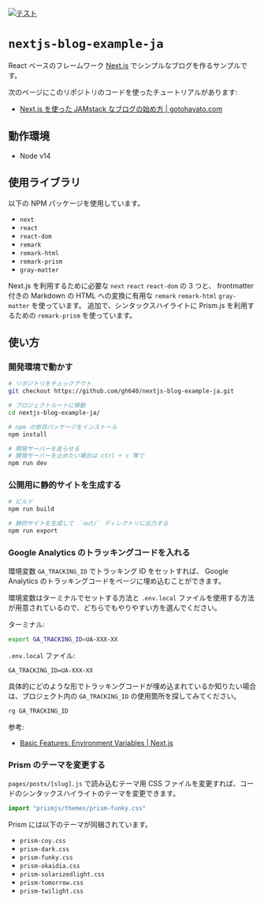 [![テスト](https://github.com/gh640/nextjs-blog-example-ja/actions/workflows/tests.yml/badge.svg)](https://github.com/gh640/nextjs-blog-example-ja/actions/workflows/tests.yml)

# `nextjs-blog-example-ja`

React ベースのフレームワーク [Next.js](https://nextjs.org/) でシンプルなブログを作るサンプルです。

次のページにこのリポジトリのコードを使ったチュートリアルがあります:

- [Next.js を使った JAMstack なブログの始め方 | gotohayato.com](https://gotohayato.com/content/517/)

## 動作環境

- Node v14

## 使用ライブラリ

以下の NPM パッケージを使用しています。

- `next`
- `react`
- `react-dom`
- `remark`
- `remark-html`
- `remark-prism`
- `gray-matter`

Next.js を利用するために必要な `next` `react` `react-dom` の 3 つと、 frontmatter 付きの Markdown の HTML への変換に有用な `remark` `remark-html` `gray-matter` を使っています。
追加で、シンタックスハイライトに Prism.js を利用するための `remark-prism` を使っています。

## 使い方

### 開発環境で動かす

```bash
# リポジトリをチェックアウト
git checkout https://github.com/gh640/nextjs-blog-example-ja.git

# プロジェクトルートに移動
cd nextjs-blog-example-ja/

# npm の依存パッケージをインストール
npm install

# 開発サーバーを走らせる
# 開発サーバーを止めたい場合は ctrl + c 等で
npm run dev
```

### 公開用に静的サイトを生成する

```bash
# ビルド
npm run build

# 静的サイトを生成して　`out/` ディレクトリに出力する
npm run export
```

### Google Analytics のトラッキングコードを入れる

環境変数 `GA_TRACKING_ID` でトラッキング ID をセットすれば、 Google Analytics のトラッキングコードをページに埋め込むことができます。

環境変数はターミナルでセットする方法と `.env.local` ファイルを使用する方法が用意されているので、どちらでもやりやすい方を選んでください。

ターミナル:

```bash
export GA_TRACKING_ID=UA-XXX-XX
```

`.env.local` ファイル:

```text
GA_TRACKING_ID=UA-XXX-XX
```

具体的にどのような形でトラッキングコードが埋め込まれているか知りたい場合は、プロジェクト内の `GA_TRACKING_ID` の使用箇所を探してみてください。

```bash
rg GA_TRACKING_ID
```

参考:

- [Basic Features: Environment Variables | Next.js](https://nextjs.org/docs/basic-features/environment-variables)

### Prism のテーマを変更する

`pages/posts/[slug].js` で読み込むテーマ用 CSS ファイルを変更すれば、コードのシンタックスハイライトのテーマを変更できます。

```js
import "prismjs/themes/prism-funky.css"
```

Prism には以下のテーマが同梱されています。

- `prism-coy.css`
- `prism-dark.css`
- `prism-funky.css`
- `prism-okaidia.css`
- `prism-solarizedlight.css`
- `prism-tomorrow.css`
- `prism-twilight.css`
